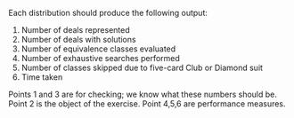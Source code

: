 Each distribution should produce the following output:

1. Number of deals represented
2. Number of deals with solutions
3. Number of equivalence classes evaluated  
4. Number of exhaustive searches performed
5. Number of classes skipped due to five-card Club or Diamond suit
6. Time taken

Points 1 and 3 are for checking; we know what these numbers should be.
Point 2 is the object of the exercise.
Point 4,5,6 are performance measures.

